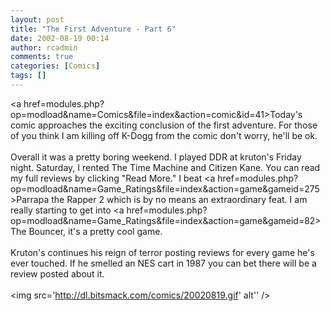 ```yaml
---
layout: post
title: "The First Adventure - Part 6"
date: 2002-08-19 00:14
author: rcadmin
comments: true
categories: [Comics]
tags: []
---
```

<a href=modules.php?op=modload&name=Comics&file=index&action=comic&id=41>Today's comic</a> approaches the exciting conclusion of the first adventure. For those of you think I am killing off K-Dogg from the comic don't worry, he'll be ok. 
<br />
<br />
Overall it was a pretty boring weekend. I played DDR at kruton's Friday night. Saturday, I rented The Time Machine and Citizen Kane. You can read my full reviews by clicking "Read More." I beat <a href=modules.php?op=modload&name=Game_Ratings&file=index&action=game&gameid=275>Parrapa the Rapper 2</a> which is by no means an extraordinary feat. I am really starting to get into <a href=modules.php?op=modload&name=Game_Ratings&file=index&action=game&gameid=82>The Bouncer,</a> it's a pretty cool game. 
<br />
<br />
Kruton's continues his reign of terror posting reviews for every game he's ever touched. If he smelled an NES cart in 1987 you can bet there will be a review posted about it.<br /><br /><!--more--><img src='http://dl.bitsmack.com/comics/20020819.gif' alt'' />
